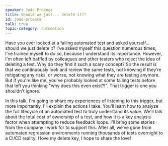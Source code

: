 ```yaml
---
speaker: João Proença
title: Should we just... delete it?!
id: joao-proenca
talk: true
topic-category: automation
---
```

Have you ever looked at a failing automated test and asked yourself... should we just delete it? I've asked myself this
question numerous times; I've trained myself to do so, because I understand its importance. However, I'm often left
baffled by colleagues and other testers who reject the idea of deleting a test. Why do they find it such a scary
concept? So the result is that we continuously look and review the same tests, not knowing if they’re mitigating any
risks, or worse, not knowing what they are testing anymore. But if you're like me, you've probably looked at some
failing tests before that left you thinking "why does this even exist?!". That trigger is one you shouldn't ignore.

In this talk, I'm going to share my experiences of listening to this trigger, but more importantly, I'll explain
the actions I take. You'll learn how to analyze the full lifecycle of an automated test to truly understand its value.
We'll talk about the total cost of ownership of a test, and how it is a key analysis factor when attempting to reduce
feedback loops. I’ll bring some stories from the company I work for to support this. After all, we’ve gone from
automated regression environments running thousands of tests overnight to a CI/CD reality. I love my delete key, I hope
to share the love!
